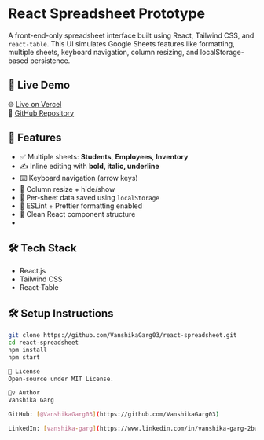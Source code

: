 # React Spreadsheet Prototype

A front-end-only spreadsheet interface built using React, Tailwind CSS, and `react-table`. This UI simulates Google Sheets features like formatting, multiple sheets, keyboard navigation, column resizing, and localStorage-based persistence.

## 🔗 Live Demo

🌐 [Live on Vercel](https://react-spreadsheet-q69f.vercel.app/)  
📁 [GitHub Repository](https://github.com/VanshikaGarg03/react-spreadsheet)

## 🧩 Features

- ✅ Multiple sheets: **Students**, **Employees**, **Inventory**
- ✍️ Inline editing with **bold, italic, underline**
- ⌨️ Keyboard navigation (arrow keys)
- 📁 Column resize + hide/show
- 💾 Per-sheet data saved using `localStorage`
- 🔧 ESLint + Prettier formatting enabled
- 🧠 Clean React component structure
- 
## 🛠 Tech Stack

- React.js
- Tailwind CSS
- React-Table

## 🛠️ Setup Instructions

```bash
git clone https://github.com/VanshikaGarg03/react-spreadsheet.git
cd react-spreadsheet
npm install
npm start

📄 License
Open-source under MIT License.

🙋‍♀️ Author
Vanshika Garg

GitHub: [@VanshikaGarg03](https://github.com/VanshikaGarg03)

LinkedIn: [vanshika-garg](https://www.linkedin.com/in/vanshika-garg-2ba83b25a/)
